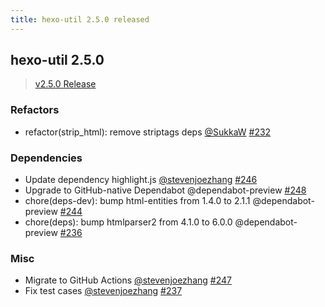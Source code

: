 ```yaml
---
title: hexo-util 2.5.0 released
---
```



## hexo-util 2.5.0

> [v2.5.0 Release](https://github.com/hexojs/hexo-util/releases/tag/2.5.0)

### Refactors

- refactor(strip_html): remove striptags deps [@SukkaW] [#232]

### Dependencies

- Update dependency highlight.js [@stevenjoezhang] [#246]
- Upgrade to GitHub-native Dependabot @dependabot-preview [#248]
- chore(deps-dev): bump html-entities from 1.4.0 to 2.1.1 @dependabot-preview [#244]
- chore(deps): bump htmlparser2 from 4.1.0 to 6.0.0 @dependabot-preview [#236]

### Misc

- Migrate to GitHub Actions [@stevenjoezhang] [#247]
- Fix test cases [@stevenjoezhang] [#237]

[@SukkaW]: https://github.com/SukkaW
[@stevenjoezhang]: https://github.com/stevenjoezhang

[#232]: https://github.com/hexojs/hexo-util/pull/232
[#246]: https://github.com/hexojs/hexo-util/pull/246
[#248]: https://github.com/hexojs/hexo-util/pull/248
[#244]: https://github.com/hexojs/hexo-util/pull/244
[#236]: https://github.com/hexojs/hexo-util/pull/236
[#247]: https://github.com/hexojs/hexo-util/pull/247
[#237]: https://github.com/hexojs/hexo-util/pull/237